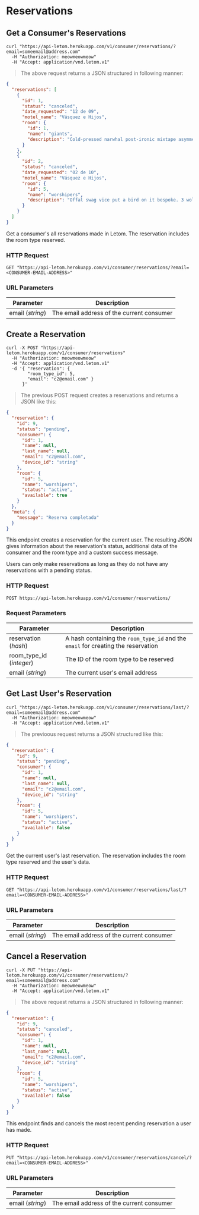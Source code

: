 # Reservations

## Get a Consumer's Reservations

```shell
curl "https://api-letom.herokuapp.com/v1/consumer/reservations/?email=someemail@address.com"
  -H "Authorization: meowmeowmeow"
  -H "Accept: application/vnd.letom.v1"
```

> The above request returns a JSON structured in following manner:

```json
{
  "reservations": [
    {
      "id": 1,
      "status": "canceled",
      "date_requested": "12 de 09",
      "motel_name": "Vásquez e Hijos",
      "room": {
        "id": 1,
        "name": "giants",
        "description": "Cold-pressed narwhal post-ironic mixtape asymmetrical thundercats put a bird on it. Intelligentsia gluten-free put a bird on it. Ethical gluten-free fingerstache bitters diy. Microdosing messenger bag chicharrones skateboard post-ironic pitchfork."
      }
    },
    {
      "id": 2,
      "status": "canceled",
      "date_requested": "02 de 10",
      "motel_name": "Vásquez e Hijos",
      "room": {
        "id": 5,
        "name": "worshipers",
        "description": "Offal swag vice put a bird on it bespoke. 3 wolf moon paleo squid bitters direct trade intelligentsia flannel vegan. Gluten-free sartorial tattooed blog. Trust fund try-hard swag aesthetic humblebrag blog brooklyn yolo."
      }
    }
  ]
}
```

Get a consumer's all reservations made in Letom. The reservation includes the room type reserved.

### HTTP Request

`GET "https://api-letom.herokuapp.com/v1/consumer/reservations/?email=<CONSUMER-EMAIL-ADDRESS>"`

### URL Parameters

Parameter | Description
--------- | -----------
email (*string*)| The email address of the current consumer


## Create a Reservation

```shell
curl -X POST "https://api-letom.herokuapp.com/v1/consumer/reservations"
  -H "Authorization: meowmeowmeow"
  -H "Accept: application/vnd.letom.v1"
  -d '{ "reservation": {
        "room_type_id": 5,
        "email": "c2@email.com" }
      }'
```

> The previous POST request creates a reservations and returns a JSON like this:

```json
{
  "reservation": {
    "id": 9,
    "status": "pending",
    "consumer": {
      "id": 1,
      "name": null,
      "last_name": null,
      "email": "c2@email.com",
      "device_id": "string"
    },
    "room": {
      "id": 5,
      "name": "worshipers",
      "status": "active",
      "available": true
    }
  },
  "meta": {
    "message": "Reserva completada"
  }
}
```
This endpoint creates a reservation for the current user. The resulting JSON gives information about the reservation's status, additional data of the consumer and the room type and a custom success message.

<aside class="notice">Users can only make reservations as long as they do not have any reservations with a pending status.</aside>

### HTTP Request

`POST https://api-letom.herokuapp.com/v1/consumer/reservations/`

### Request Parameters

Parameter | Description
--------- | -----------
reservation (*hash*) | A hash containing the `room_type_id` and the `email` for creating the reservation
room_type_id (*integer*) | The ID of the room type to be reserved
email (*string*) | The current user's email address


## Get Last User's Reservation

```shell
curl "https://api-letom.herokuapp.com/v1/consumer/reservations/last/?email=someemail@address.com"
  -H "Authorization: meowmeowmeow"
  -H "Accept: application/vnd.letom.v1"
```

> The previoous request returns a JSON structured like this:

```json
{
  "reservation": {
    "id": 9,
    "status": "pending",
    "consumer": {
      "id": 1,
      "name": null,
      "last_name": null,
      "email": "c2@email.com",
      "device_id": "string"
    },
    "room": {
      "id": 5,
      "name": "worshipers",
      "status": "active",
      "available": false
    }
  }
}
```

Get the current user's last reservation. The reservation includes the room type reserved and the user's data.

### HTTP Request

`GET "https://api-letom.herokuapp.com/v1/consumer/reservations/last/?email=<CONSUMER-EMAIL-ADDRESS>"`

### URL Parameters

Parameter | Description
--------- | -----------
email (*string*) | The email address of the current consumer


## Cancel a Reservation

```shell
curl -X PUT "https://api-letom.herokuapp.com/v1/consumer/reservations/?email=someemail@address.com"
  -H "Authorization: meowmeowmeow"
  -H "Accept: application/vnd.letom.v1"
```

> The above request returns a JSON structured in following manner:

```json
{
  "reservation": {
    "id": 9,
    "status": "canceled",
    "consumer": {
      "id": 1,
      "name": null,
      "last_name": null,
      "email": "c2@email.com",
      "device_id": "string"
    },
    "room": {
      "id": 5,
      "name": "worshipers",
      "status": "active",
      "available": false
    }
  }
}
```

This endpoint finds and cancels the most recent pending reservation a user has made.

### HTTP Request

`PUT "https://api-letom.herokuapp.com/v1/consumer/reservations/cancel/?email=<CONSUMER-EMAIL-ADDRESS>"`

### URL Parameters

Parameter | Description
--------- | -----------
email (*string*) | The email address of the current consumer



